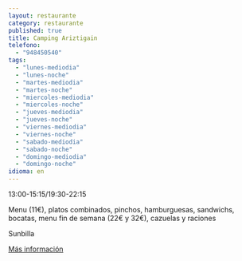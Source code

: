 ```yaml
---
layout: restaurante
category: restaurante
published: true
title: Camping Ariztigain
telefono:
  - "948450540"
tags:
  - "lunes-mediodia"
  - "lunes-noche"
  - "martes-mediodia"
  - "martes-noche"
  - "miercoles-mediodia"
  - "miercoles-noche"
  - "jueves-mediodia"
  - "jueves-noche"
  - "viernes-mediodia"
  - "viernes-noche"
  - "sabado-mediodia"
  - "sabado-noche"
  - "domingo-mediodia"
  - "domingo-noche"
idioma: en
---
```


13:00-15:15/19:30-22:15

Menu (11€), platos combinados, pinchos, hamburguesas, sandwichs, bocatas, menu fin de semana (22€ y 32€), cazuelas y raciones

Sunbilla

[Más información](http://www.consorciobertiz.org/consorcio/dondecomer/restaurantes/sunbilla-es-0-190/restaurante-camping-ariztigain.html)
